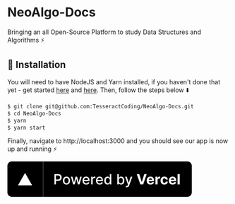 # NeoAlgo-Docs

Bringing an all Open-Source Platform to study Data Structures and Algorithms ⚡

## 🔧 Installation

You will need to have NodeJS and Yarn installed, if you haven't done that yet - get started  [here](https://nodejs.org/en/download/) and [here](https://yarnpkg.com/lang/en/docs/install/). Then, follow the steps below ⬇️

```
$ git clone git@github.com:TesseractCoding/NeoAlgo-Docs.git
$ cd NeoAlgo-Docs
$ yarn
$ yarn start
```
Finally, navigate to http://localhost:3000 and you should see our app is now up and running ⚡

[![Powered by Vercel](./static/img/powered-by-vercel.svg)](https://vercel.com?utm_source=NeoAlgo-Docs&utm_campaign=oss/)